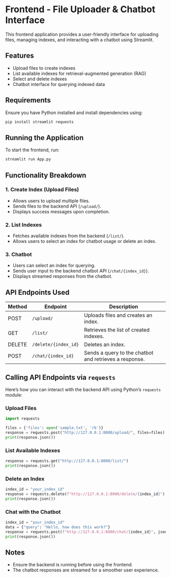 # Frontend - File Uploader & Chatbot Interface

This frontend application provides a user-friendly interface for uploading files, managing indexes, and interacting with a chatbot using Streamlit.

## Features
- Upload files to create indexes
- List available indexes for retrieval-augmented generation (RAG)
- Select and delete indexes
- Chatbot interface for querying indexed data

## Requirements
Ensure you have Python installed and install dependencies using:
```bash
pip install streamlit requests
```

## Running the Application
To start the frontend, run:
```bash
streamlit run App.py
```

## Functionality Breakdown
### **1. Create Index (Upload Files)**
- Allows users to upload multiple files.
- Sends files to the backend API (`/upload/`).
- Displays success messages upon completion.

### **2. List Indexes**
- Fetches available indexes from the backend (`/list/`).
- Allows users to select an index for chatbot usage or delete an index.

### **3. Chatbot**
- Users can select an index for querying.
- Sends user input to the backend chatbot API (`/chat/{index_id}`).
- Displays streamed responses from the chatbot.

## API Endpoints Used
| Method  | Endpoint              | Description                        |
|---------|-----------------------|------------------------------------|
| POST    | `/upload/`            | Uploads files and creates an index. |
| GET     | `/list/`              | Retrieves the list of created indexes. |
| DELETE  | `/delete/{index_id}`  | Deletes an index. |
| POST    | `/chat/{index_id}`    | Sends a query to the chatbot and retrieves a response. |

## Calling API Endpoints via `requests`
Here’s how you can interact with the backend API using Python’s `requests` module:

### **Upload Files**
```python
import requests

files = {'files': open('sample.txt', 'rb')}
response = requests.post("http://127.0.0.1:8000/upload/", files=files)
print(response.json())
```

### **List Available Indexes**
```python
response = requests.get("http://127.0.0.1:8000/list/")
print(response.json())
```

### **Delete an Index**
```python
index_id = "your_index_id"
response = requests.delete(f"http://127.0.0.1:8000/delete/{index_id}")
print(response.json())
```

### **Chat with the Chatbot**
```python
index_id = "your_index_id"
data = {"query": "Hello, how does this work?"}
response = requests.post(f"http://127.0.0.1:8000/chat/{index_id}", json=data)
print(response.json())
```

## Notes
- Ensure the backend is running before using the frontend.
- The chatbot responses are streamed for a smoother user experience.

